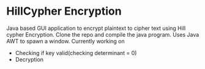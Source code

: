 # HillCypher Encryption

Java based GUI application to encrypt plaintext to cipher text using Hill cypher Encryption.
Clone the repo and compile the java program. Uses Java AWT to spawn a window.
Currently working on
- Checking if key valid(checking determinant = 0)
- Decryption
